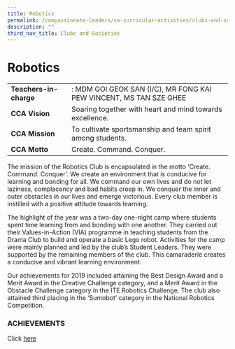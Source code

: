 ```yaml
---
title: Robotics
permalink: /compassionate-leaders/co-curricular-activities/clubs-and-societies/robotics/
description: ""
third_nav_title: Clubs and Societies
---
```

# **Robotics**


|  	|  	|
|---	|---	|
| **Teachers-in-charge** 	| : MDM GOI GEOK SAN (I/C), MR FONG KAI PEW VINCENT, MS TAN SZE GHEE 	|
| **CCA Vision** 	| Soaring together with heart and mind towards excellence. 	|
| **CCA Mission** 	| To cultivate sportsmanship and team spirit among students. 	|
| **CCA Motto** 	| Create. Command. Conquer. 	|

The mission of the Robotics Club is encapsulated in the motto ‘Create. Command. Conquer’. We create an environment that is conducive for learning and bonding for all. We command our own lives and do not let laziness, complacency and bad habits creep in. We conquer the inner and outer obstacles in our lives and emerge victorious. Every club member is instilled with a positive attitude towards learning.  

The highlight of the year was a two-day one-night camp where students spent time learning from and bonding with one another. They carried out their Values-in-Action (VIA) programme in teaching students from the Drama Club to build and operate a basic Lego robot. Activities for the camp were mainly planned and led by the club’s Student Leaders. They were supported by the remaining members of the club. This camaraderie creates a conducive and vibrant learning environment.

Our achievements for 2019 included attaining the Best Design Award and a Merit Award in the Creative Challenge category, and a Merit Award in the Obstacle Challenge category in the ITE Robotics Challenge. The club also attained third placing in the ‘Sumobot’ category in the National Robotics Competition.


### ACHIEVEMENTS

Click [here](https://staging.du7l9z039t2jh.amplifyapp.com/compassionate-leaders/cca-achievements/)